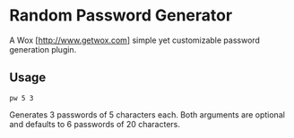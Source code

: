 Random Password Generator
=========================

A Wox [http://www.getwox.com] simple yet customizable password generation plugin.

## Usage
`pw 5 3`

Generates 3 passwords of 5 characters each. Both arguments are optional and defaults to 6 passwords of 20 characters.